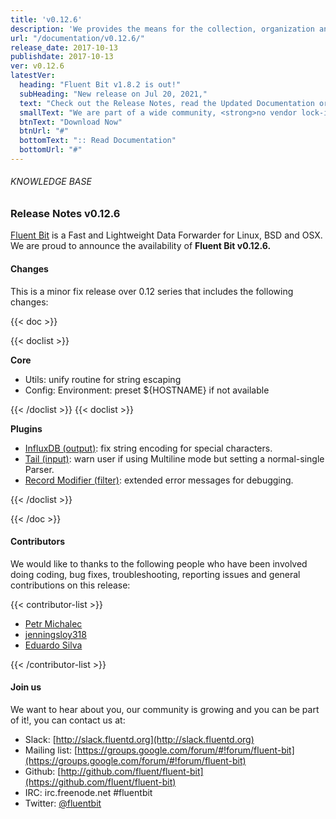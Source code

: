 ```yaml
---
title: 'v0.12.6'
description: 'We provides the means for the collection, organization and computerized retrieval of knowledgeand Lightweight Data Forwarder for Linux, BSD and OSX. We are proud to announce the availability of Fluent Bit v0.12.6.'
url: "/documentation/v0.12.6/"
release_date: 2017-10-13
publishdate: 2017-10-13
ver: v0.12.6
latestVer:
  heading: "Fluent Bit v1.8.2 is out!"
  subHeading: "New release on Jul 20, 2021,"
  text: "Check out the Release Notes, read the Updated Documentation or jump directly to the Downloads Section."
  smallText: "We are part of a wide community, <strong>no vendor lock-in.</strong>"
  btnText: "Download Now"
  btnUrl: "#"
  bottomText: ":: Read Documentation"
  bottomUrl: "#"
---
```



###### KNOWLEDGE BASE

### Release Notes v0.12.6

[Fluent Bit](https://fluentbit.io/) is a Fast and Lightweight Data Forwarder for Linux, BSD and OSX. We are proud to announce the availability of **Fluent Bit v0.12.6.**

#### Changes

This is a minor fix release over 0.12 series that includes the following changes:

{{< doc >}}

{{< doclist >}}

**Core**

* Utils: unify routine for string escaping
* Config: Environment: preset ${HOSTNAME} if not available

{{< /doclist >}}
{{< doclist >}}

**Plugins**

* [InfluxDB (output)](https://fluentbit.io/documentation/0.12/output/influxdb.html): fix string encoding for special characters.
* [Tail (input)](https://fluentbit.io/documentation/0.12/input/tail.html): warn user if using Multiline mode but setting a normal-single Parser.
* [Record Modifier (filter)](https://fluentbit.io/documentation/0.12/filter/record_modifier.html): extended error messages for debugging.

{{< /doclist >}}

{{< /doc >}}

#### Contributors

We would like to thanks to the following people who have been involved doing coding, bug fixes, troubleshooting, reporting issues and general contributions on this release:

{{< contributor-list >}}

* [Petr Michalec](https://github.com/epcim)
* [jenningsloy318](https://github.com/jenningsloy318)
* [Eduardo Silva](https://github.com/edsiper)

{{< /contributor-list >}}

#### Join us

We want to hear about you, our community is growing and you can be part of it!, you can contact us at:

* Slack: [http://slack.fluentd.org](http://slack.fluentd.org)
* Mailing list: [https://groups.google.com/forum/#!forum/fluent-bit](https://groups.google.com/forum/#!forum/fluent-bit)
* Github: [http://github.com/fluent/fluent-bit](https://github.com/fluent/fluent-bit)
* IRC: irc.freenode.net #fluentbit
* Twitter: [@fluentbit](https://twitter.com/fluentbit)